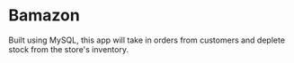 # Bamazon
Built using MySQL, this app will take in orders from customers and deplete stock from the store's inventory. 
